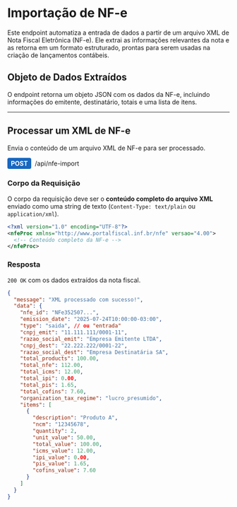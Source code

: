 # Importação de NF-e

Este endpoint automatiza a entrada de dados a partir de um arquivo XML de Nota Fiscal Eletrônica (NF-e). Ele extrai as informações relevantes da nota e as retorna em um formato estruturado, prontas para serem usadas na criação de lançamentos contábeis.

## Objeto de Dados Extraídos

O endpoint retorna um objeto JSON com os dados da NF-e, incluindo informações do emitente, destinatário, totais e uma lista de itens.

---

## Processar um XML de NF-e

Envia o conteúdo de um arquivo XML de NF-e para ser processado.

<div style="display: flex; align-items: center; gap: 8px; margin-bottom: 16px;">
  <span style="background-color: #1867C0; color: white; padding: 4px 8px; border-radius: 4px; font-weight: bold;">POST</span>
  <span>/api/nfe-import</span>
</div>

### Corpo da Requisição

O corpo da requisição deve ser o **conteúdo completo do arquivo XML** enviado como uma string de texto (`Content-Type: text/plain` ou `application/xml`).

```xml
<?xml version="1.0" encoding="UTF-8"?>
<nfeProc xmlns="http://www.portalfiscal.inf.br/nfe" versao="4.00">
  <!-- Conteúdo completo da NF-e -->
</nfeProc>
```

### Resposta

`200 OK` com os dados extraídos da nota fiscal.

```json
{
  "message": "XML processado com sucesso!",
  "data": {
    "nfe_id": "NFe352507...",
    "emission_date": "2025-07-24T10:00:00-03:00",
    "type": "saida", // ou "entrada"
    "cnpj_emit": "11.111.111/0001-11",
    "razao_social_emit": "Empresa Emitente LTDA",
    "cnpj_dest": "22.222.222/0001-22",
    "razao_social_dest": "Empresa Destinatária SA",
    "total_products": 100.00,
    "total_nfe": 112.00,
    "total_icms": 12.00,
    "total_ipi": 0.00,
    "total_pis": 1.65,
    "total_cofins": 7.60,
    "organization_tax_regime": "lucro_presumido",
    "items": [
      {
        "description": "Produto A",
        "ncm": "12345678",
        "quantity": 2,
        "unit_value": 50.00,
        "total_value": 100.00,
        "icms_value": 12.00,
        "ipi_value": 0.00,
        "pis_value": 1.65,
        "cofins_value": 7.60
      }
    ]
  }
}
```